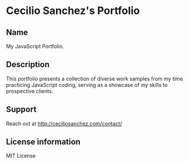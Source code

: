 # Cecilio Sanchez's Portfolio

## Name

My JavaScript Portfolio.

## Description

This portfolio presents a collection of diverse work samples from my time practicing JavaScript coding, serving as a showcase of my skills to prospective clients.

## Support

Reach out at http://ceciliosanchez.com/contact/

## License information

MIT License
